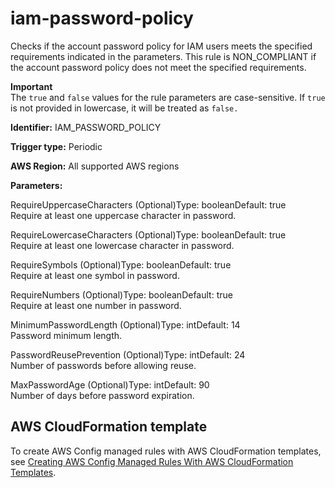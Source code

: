 # iam\-password\-policy<a name="iam-password-policy"></a>

Checks if the account password policy for IAM users meets the specified requirements indicated in the parameters\. This rule is NON\_COMPLIANT if the account password policy does not meet the specified requirements\.

**Important**  
The `true` and `false` values for the rule parameters are case\-sensitive\. If `true` is not provided in lowercase, it will be treated as `false.`

**Identifier:** IAM\_PASSWORD\_POLICY

**Trigger type:** Periodic

**AWS Region:** All supported AWS regions

**Parameters:**

RequireUppercaseCharacters \(Optional\)Type: booleanDefault: true  
Require at least one uppercase character in password\.

RequireLowercaseCharacters \(Optional\)Type: booleanDefault: true  
Require at least one lowercase character in password\.

RequireSymbols \(Optional\)Type: booleanDefault: true  
Require at least one symbol in password\.

RequireNumbers \(Optional\)Type: booleanDefault: true  
Require at least one number in password\.

MinimumPasswordLength \(Optional\)Type: intDefault: 14  
Password minimum length\.

PasswordReusePrevention \(Optional\)Type: intDefault: 24  
Number of passwords before allowing reuse\.

MaxPasswordAge \(Optional\)Type: intDefault: 90  
Number of days before password expiration\.

## AWS CloudFormation template<a name="w29aac11c33c17b7d205c17"></a>

To create AWS Config managed rules with AWS CloudFormation templates, see [Creating AWS Config Managed Rules With AWS CloudFormation Templates](aws-config-managed-rules-cloudformation-templates.md)\.